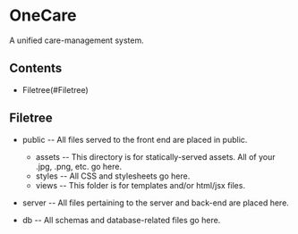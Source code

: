 # OneCare

A unified care-management system.

##  Contents

  * Filetree(#Filetree)

##  Filetree

 * public -- 
   All files served to the front end are placed in public.  
   * assets -- 
     This directory is for statically-served assets.  All of your .jpg, .png, etc. go here.
   * styles -- 
     All CSS and stylesheets go here.
   * views -- 
     This folder is for templates and/or html/jsx files.

 * server -- 
   All files pertaining to the server and back-end are placed here.
 * db -- 
   All schemas and database-related files go here.